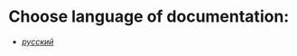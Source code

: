 # Choose language of documentation: #

- *[русский](https://github.com/Apchibudzdravij/HereWeAre-3k1s/blob/main/docs/ru/index.md)*
